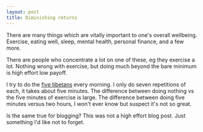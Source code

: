 ```yaml
---
layout: post
title: Diminishing returns
---
```


There are many things which are vitally important to one's overall wellbeing. Exercise, eating well, sleep, mental health, personal finance, and a few more.

There are people who concentrate a lot on one of these, eg they exercise a lot. Nothing wrong with exercise, but doing much beyond the bare minimum is high effort low payoff.

I try to do the [five tibetans][tibetans] every morning. I only do seven repetitions of each, it takes about five minutes. The difference between doing nothing vs the five minutes of exercise is large. The difference between doing five minutes versus two hours, I won't ever know but suspect it's not so great.

[tibetans]: https://en.wikipedia.org/wiki/Five_Tibetan_Rites

Is the same true for blogging? This was not a high effort blog post. Just something I'd like not to forget.

